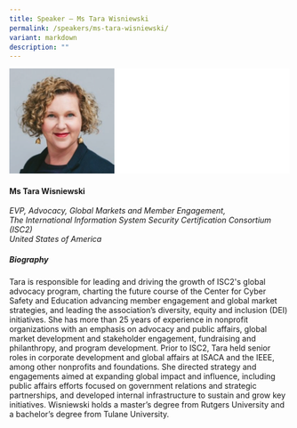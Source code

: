 ```yaml
---
title: Speaker – Ms Tara Wisniewski
permalink: /speakers/ms-tara-wisniewski/
variant: markdown
description: ""
---
```

![](/images/2024%20speakers/Tara_Wisniewski.png)
#### **Ms Tara Wisniewski**

*EVP, Advocacy, Global Markets and Member Engagement, <br> The International Information System Security Certification Consortium (ISC2) <br>United States of America*

##### **Biography**
Tara is responsible for leading and driving the growth of ISC2's global advocacy program, charting the future course of the Center for Cyber Safety and Education advancing member engagement and global market strategies, and leading the association’s diversity, equity and inclusion (DEI) initiatives. She has more than 25 years of experience in nonprofit organizations with an emphasis on advocacy and public affairs, global market development and stakeholder engagement, fundraising and philanthropy, and program development. Prior to ISC2, Tara held senior roles in corporate development and global affairs at ISACA and the IEEE, among other nonprofits and foundations. She directed strategy and engagements aimed at expanding global impact and influence, including public affairs efforts focused on government relations and strategic partnerships, and developed internal infrastructure to sustain and grow key initiatives. Wisniewski holds a master’s degree from Rutgers University and a bachelor’s degree from Tulane University.